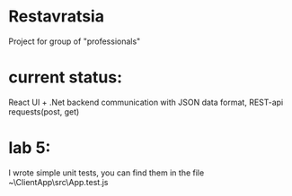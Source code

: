 # Restavratsia
Project for group of "professionals"

# current status:
React UI + .Net backend communication with JSON data format, REST-api requests(post, get)

# lab 5:
I wrote simple unit tests, you can find them in the file ~\ClientApp\src\App.test.js
